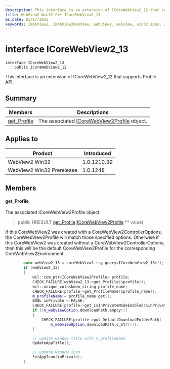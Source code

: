 ```yaml
---
description: This interface is an extension of ICoreWebView2_12 that supports Profile API.
title: WebView2 Win32 C++ ICoreWebView2_13
ms.date: 01/17/2023
keywords: IWebView2, IWebView2WebView, webview2, webview, win32 apps, win32, edge, ICoreWebView2, ICoreWebView2Controller, browser control, edge html, ICoreWebView2_13
---
```


# interface ICoreWebView2_13

```
interface ICoreWebView2_13
  : public ICoreWebView2_12
```

This interface is an extension of ICoreWebView2_12 that supports Profile API.

## Summary

 Members                        | Descriptions
--------------------------------|---------------------------------------------
[get_Profile](#get_profile) | The associated [ICoreWebView2Profile](icorewebview2profile.md) object.

## Applies to

Product                         | Introduced
--------------------------------|---------------------------------------------
WebView2 Win32            |    1.0.1210.39
WebView2 Win32 Prerelease |    1.0.1248

## Members

#### get_Profile

The associated ICoreWebView2Profile object.

> public HRESULT [get_Profile](#get_profile)([ICoreWebView2Profile](icorewebview2profile.md) ** value)

If this CoreWebView2 was created with a CoreWebView2ControllerOptions, the CoreWebView2Profile will match those specified options. Otherwise if this CoreWebView2 was created without a CoreWebView2ControllerOptions, then this will be the default CoreWebView2Profile for the corresponding CoreWebView2Environment.

```cpp
        auto webView2_13 = coreWebView2.try_query<ICoreWebView2_13>();
        if (webView2_13)
        {
            wil::com_ptr<ICoreWebView2Profile> profile;
            CHECK_FAILURE(webView2_13->get_Profile(&profile));
            wil::unique_cotaskmem_string profile_name;
            CHECK_FAILURE(profile->get_ProfileName(&profile_name));
            m_profileName = profile_name.get();
            BOOL inPrivate = FALSE;
            CHECK_FAILURE(profile->get_IsInPrivateModeEnabled(&inPrivate));
            if (!m_webviewOption.downloadPath.empty())
            {
                CHECK_FAILURE(profile->put_DefaultDownloadFolderPath(
                    m_webviewOption.downloadPath.c_str()));
            }

            // update window title with m_profileName
            UpdateAppTitle();

            // update window icon
            SetAppIcon(inPrivate);
        }
```

